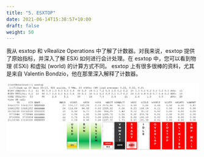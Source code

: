 ```yaml
---
title: "5. ESXTOP"
date: 2021-06-14T15:38:57+10:00
draft: false
weight: 50
---
```


我从 esxtop 和 vRealize Operations 中了解了计数器。对我来说，esxtop 提供了原始指标，并深入了解 ESXi 如何进行会计处理。在 esxtop 中，您可以看到物理 (ESXi) 和虚拟 (world) 的计算方式不同。 esxtop 上有很多很棒的资料，尤其是来自 Valentin Bondzio，他在那里深入解释了计数器。

![esxtop 输出](2.1.5-fig-1.png)